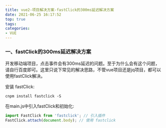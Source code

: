 ```yaml
---
title: vue2-项目解决方案-fastClick的300ms延迟解决方案
date: 2021-06-25 16:17:52
top: true
tags:
categories:
- VUE
---
```

### 一、fastClick的300ms延迟解决方案

开发移动端项目，点击事件会有300ms延迟的问题。至于为什么会有这个问题，请自行百度即可。这里只说下常见的解决思路，不管vue项目还是jq项目，都可以使用fastClick解决。
<!--more-->
安装 fastClick:

```shell
cnpm install fastclick -S
```

在main.js中引入fastClick和初始化:

```js
import FastClick from 'fastclick'; // 引入插件
FastClick.attach(document.body); // 使用 fastclick
```
